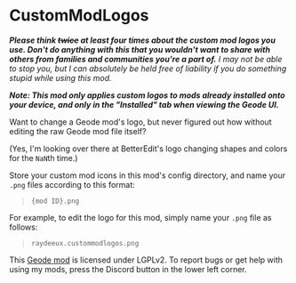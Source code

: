 # CustomModLogos

<cr>***Please think ~~twice~~ at least four times about the custom mod logos you use. Don't do anything with this that you wouldn't want to share with others from families and communities you're a part of.***</c> <cr>*I may not be able to stop you, but I can absolutely be held free of liability if you do something stupid while using this mod.*</c>

<cy>***Note: This mod only applies custom logos to mods already installed onto your device, and only in the "Installed" tab when viewing the Geode UI.***</c>

Want to change a Geode mod's logo, but never figured out how without editing the raw Geode mod file itself?

(Yes, I'm looking over there at BetterEdit's logo changing shapes and colors for the `NaN`th time.)

Store your custom mod icons in this mod's config directory, and name your `.png` files according to this format:

> `{mod ID}.png`

For example, to edit the logo for this mod, simply name your `.png` file as follows:

> `raydeeux.custommodlogos.png`

This [Geode mod](https://geode-sdk.org) is licensed under LGPLv2. To report bugs or get help with using my mods, press the Discord button in the lower left corner.
